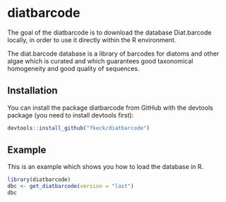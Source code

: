 # diatbarcode


The goal of the diatbarcode is to download the database Diat.barcode locally,
in order to use it directly within the R environment.

The diat.barcode database is a library of barcodes for diatoms and other algae which is curated and
which guarantees good taxonomical homogeneity and good quality of sequences.


## Installation

You can install the package diatbarcode from GitHub with the devtools package (you need to install devtools first):

``` r
devtools::install_github("fkeck/diatbarcode")
```

## Example

This is an example which shows you how to load the database in R.

``` r
library(diatbarcode)
dbc <- get_diatbarcode(version = "last")
dbc
```

